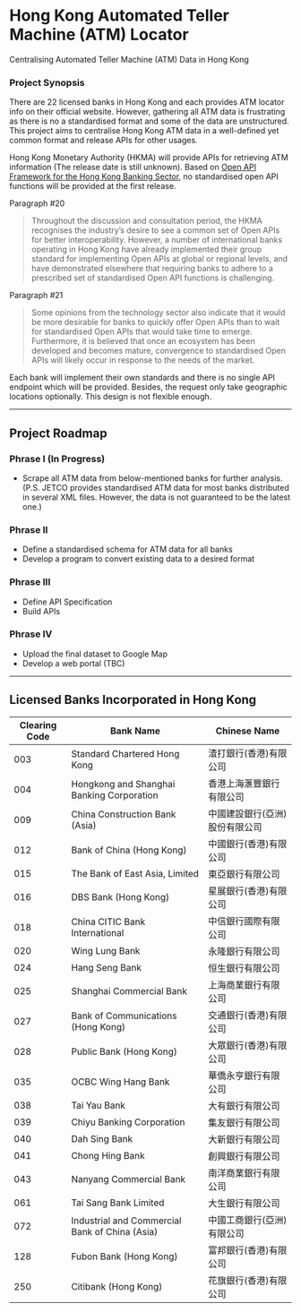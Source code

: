 # Hong Kong Automated Teller Machine (ATM) Locator
Centralising Automated Teller Machine (ATM) Data in Hong Kong

### Project Synopsis

There are 22 licensed banks in Hong Kong and each provides ATM locator info on their official website. However, gathering all ATM data is frustrating as there is no a standardised format and some of the data are unstructured. This project aims to centralise Hong Kong ATM data in a well-defined yet common format and release APIs for other usages.

Hong Kong Monetary Authority (HKMA) will provide APIs for retrieving ATM information (The release date is still unknown). Based on [Open API Framework for the Hong Kong Banking Sector](https://www.hkma.gov.hk/media/eng/doc/key-information/press-release/2018/20180718e5a2.pdf), no standardised open API functions will be provided at the first release.

Paragraph #20
> Throughout the discussion and consultation period, the HKMA recognises the industry’s desire to see a common set of Open APIs for better interoperability. However, a number of international banks operating in Hong Kong have already implemented their group standard for implementing Open APIs at global or regional levels, and have demonstrated elsewhere that requiring banks to adhere to a prescribed set of standardised Open API functions is challenging.

Paragraph #21
> Some opinions from the technology sector also indicate that it would be more desirable for banks to quickly offer Open APIs than to wait for standardised Open APIs that would take time to emerge. Furthermore, it is believed that once an ecosystem has been developed and becomes mature, convergence to standardised Open APIs will likely occur in response to the needs of the market.

Each bank will implement their own standards and there is no single API endpoint which will be provided. Besides, the request only take geographic locations optionally. This design is not flexible enough.

---

## Project Roadmap

### Phrase I (In Progress)
* Scrape all ATM data from below-mentioned banks for further analysis. 
(P.S. JETCO provides standardised ATM data for most banks distributed in several XML files. However, the data is not guaranteed to be the latest one.) 

### Phrase II
* Define a standardised schema for ATM data for all banks 
* Develop a program to convert existing data to a desired format

### Phrase III
* Define API Specification
* Build APIs

### Phrase IV
* Upload the final dataset to Google Map
* Develop a web portal (TBC)

---

## Licensed Banks Incorporated in Hong Kong
| Clearing Code 	| Bank Name                                      	| Chinese Name                   	|
|---------------	|------------------------------------------------	|--------------------------------	|
| 003           	| Standard Chartered Hong Kong                   	| 渣打銀行(香港)有限公司         	|
| 004           	| Hongkong and Shanghai Banking Corporation      	| 香港上海滙豐銀行有限公司       	|
| 009           	| China Construction Bank (Asia)                 	| 中國建設銀行(亞洲)股份有限公司 	|
| 012           	| Bank of China (Hong Kong)                      	| 中國銀行(香港)有限公司         	|
| 015           	| The Bank of East Asia, Limited                 	| 東亞銀行有限公司               	|
| 016           	| DBS Bank (Hong Kong)                           	| 星展銀行(香港)有限公司         	|
| 018           	| China CITIC Bank International                 	| 中信銀行國際有限公司           	|
| 020           	| Wing Lung Bank                                 	| 永隆銀行有限公司               	|
| 024           	| Hang Seng Bank                                 	| 恒生銀行有限公司               	|
| 025           	| Shanghai Commercial Bank                       	| 上海商業銀行有限公司           	|
| 027           	| Bank of Communications (Hong Kong)             	| 交通銀行(香港)有限公司         	|
| 028           	| Public Bank (Hong Kong)                        	| 大眾銀行(香港)有限公司         	|
| 035           	| OCBC Wing Hang Bank                            	| 華僑永亨銀行有限公司           	|
| 038           	| Tai Yau Bank                                   	| 大有銀行有限公司               	|
| 039           	| Chiyu Banking Corporation                      	| 集友銀行有限公司               	|
| 040           	| Dah Sing Bank                                  	| 大新銀行有限公司               	|
| 041           	| Chong Hing Bank                                	| 創興銀行有限公司               	|
| 043           	| Nanyang Commercial Bank                        	| 南洋商業銀行有限公司           	|
| 061           	| Tai Sang Bank Limited                          	| 大生銀行有限公司               	|
| 072           	| Industrial and Commercial Bank of China (Asia) 	| 中國工商銀行(亞洲)有限公司     	|
| 128           	| Fubon Bank (Hong Kong)                         	| 富邦銀行(香港)有限公司         	|
| 250           	| Citibank (Hong Kong)                           	| 花旗銀行(香港)有限公司         	|